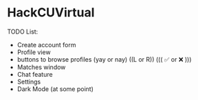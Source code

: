 # HackCUVirtual

TODO List:
- Create account form
- Profile view
- buttons to browse profiles (yay or nay) ((L or R)) ((( :white_check_mark: or :x: )))
- Matches window
- Chat feature
- Settings
- Dark Mode (at some point)
